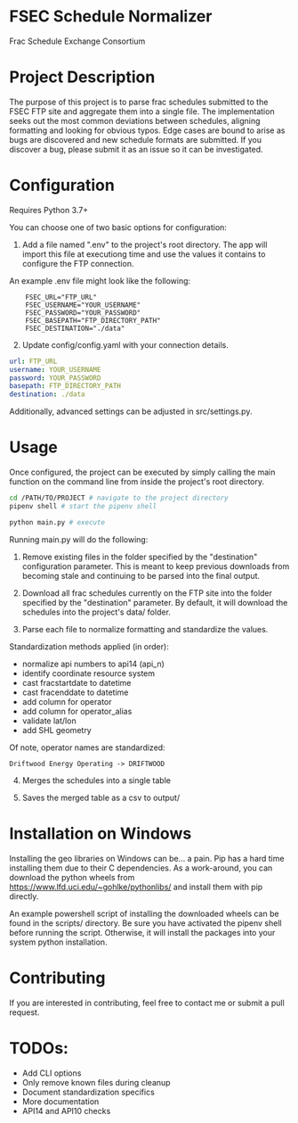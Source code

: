 # FSEC Schedule Normalizer

Frac Schedule Exchange Consortium


# Project Description

The purpose of this project is to parse frac schedules submitted to the FSEC FTP
site and aggregate them into a single file. The implementation seeks out the most
common deviations between schedules, aligning formatting and looking for obvious
typos.  Edge cases are bound to arise as bugs are discovered and new schedule
formats are submitted.  If you discover a bug, please submit it as an issue so it
can be investigated.

# Configuration

Requires Python 3.7+

You can choose one of two basic options for configuration:

1) Add a file named ".env" to the project's root directory.  The app will import
   this file at executiong time and use the values it contains to configure the
   FTP connection.

An example .env file might look like the following:

```env
    FSEC_URL="FTP_URL"
    FSEC_USERNAME="YOUR_USERNAME"
    FSEC_PASSWORD="YOUR_PASSWORD"
    FSEC_BASEPATH="FTP_DIRECTORY_PATH"
    FSEC_DESTINATION="./data"
```


2) Update config/config.yaml with your connection details.

```yaml
url: FTP_URL
username: YOUR_USERNAME
password: YOUR_PASSWORD
basepath: FTP_DIRECTORY_PATH
destination: ./data
```

Additionally, advanced settings can be adjusted in src/settings.py.

# Usage

Once configured, the project can be executed by simply calling the main function
on the command line from inside the project's root directory.

```bash
cd /PATH/TO/PROJECT # navigate to the project directory
pipenv shell # start the pipenv shell

python main.py # execute
```

Running main.py will do the following:

1) Remove existing files in the folder specified by the "destination" configuration
   parameter.  This is meant to keep previous downloads from becoming stale and
   continuing to be parsed into the final output.

2) Download all frac schedules currently on the FTP site into
   the folder specified by the "destination" parameter. By default,
   it will download the schedules into the project's data/ folder.

3) Parse each file to normalize formatting and standardize the values.

Standardization methods applied (in order):
 - normalize api numbers to api14 (api_n)
 - identify coordinate resource system
 - cast fracstartdate to datetime
 - cast fracenddate to datetime
 - add column for operator
 - add column for operator_alias
 - validate lat/lon
 - add SHL geometry

Of note, operator names are standardized:

```
Driftwood Energy Operating -> DRIFTWOOD
```

4) Merges the schedules into a single table

5) Saves the merged table as a csv to output/


# Installation on Windows

Installing the geo libraries on Windows can be... a pain.  Pip has a hard time
installing them due to their C dependencies.  As a work-around, you can download
the python wheels from https://www.lfd.uci.edu/~gohlke/pythonlibs/ and install
them with pip directly.

An example powershell script of installing the downloaded wheels can be found
in the scripts/ directory.  Be sure you have activated the pipenv shell before
running the script. Otherwise, it will install the packages into your system
python installation.


# Contributing

If you are interested in contributing, feel free to contact me or submit a pull
request.


# TODOs:

- Add CLI options
- Only remove known files during cleanup
- Document standardization specifics
- More documentation
- API14 and API10 checks
